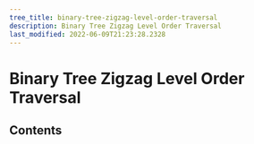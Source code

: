 ```yaml
---
tree_title: binary-tree-zigzag-level-order-traversal
description: Binary Tree Zigzag Level Order Traversal
last_modified: 2022-06-09T21:23:28.2328
---
```


# Binary Tree Zigzag Level Order Traversal

## Contents
